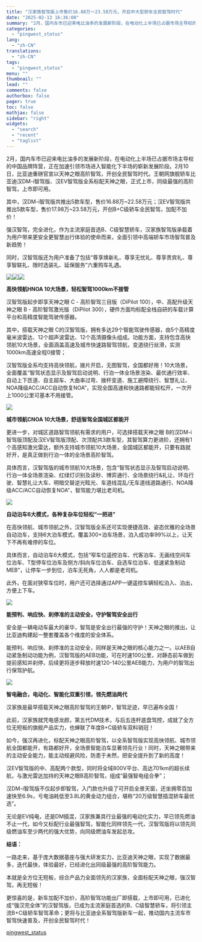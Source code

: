 ```yaml
---
title: "汉家族智驾版上市售价16.88万～23.58万元，开启中大型轿车全民智驾时代"
date: "2025-02-13 16:36:00"
summary: "2月，国内车市已迎来电比油多的发展新阶段，在电动化上半场已占据市场主导权的中国品牌阵营，正在加速引领..."
categories:
  - "pingwest_status"
lang:
  - "zh-CN"
translations:
  - "zh-CN"
tags:
  - "pingwest_status"
menu: ""
thumbnail: ""
lead: ""
comments: false
authorbox: false
pager: true
toc: false
mathjax: false
sidebar: "right"
widgets:
  - "search"
  - "recent"
  - "taglist"
---
```


2月，国内车市已迎来电比油多的发展新阶段，在电动化上半场已占据市场主导权的中国品牌阵营，正在加速引领市场进入智能化下半场的崭新发展阶段。2月10日，比亚迪重磅官宣以天神之眼高阶智驾，开创全民智驾时代。王朝网旗舰轿车比亚迪汉DM-i智驾版、汉EV智驾版全系标配天神之眼，正式上市，同级最强的高阶智驾，上市即可用。

其中，汉DM-i智驾版共推出5款车型，售价16.88万~22.58万元；汉EV智驾版共推出5款车型，售价17.98万~23.58万元，开创B+C级轿车全民智驾，加配不加价！

强汉智驾，完全进化，作为主流家庭首选B、C级智慧轿车，汉家族智驾版承载着为用户带来更安全更智慧出行体验的使命而来，全面引领中高端轿车市场智驾普及新趋势！

同时，汉智驾版还为用户准备了包括“尊享焕新礼、尊享无忧礼、尊享贵宾礼、尊享智联礼、限时选装礼、延保服务”六重购车礼遇。

![](https://cdn.pingwest.com/portal/2025/02/13/portal/2025/02/13/nKmRB65cyedT2X7paWKX7D66QZ6ir_56?x-oss-process=style/article-body)![](https://cdn.pingwest.com/portal/2025/02/13/portal/2025/02/13/R5348PpTdntmTktr_7DASwQ5Q9s31pPh?x-oss-process=style/article-body)![](https://cdn.pingwest.com/portal/2025/02/13/portal/2025/02/13/14Gn65BxHz2A732C6Fm6cZJw3A35QXfQ?x-oss-process=style/article-body)

**高快领航HNOA 10大场景，轻松智驾1000km不接管**

汉智驾版起步即享天神之眼 C - 高阶智驾三目版（DiPilot 100），中、高配升级天神之眼 B - 高阶智驾激光版（DiPilot 300），硬件方面均标配全栈自研的车载计算平台和高精度智能驾驶传感器。

其中，搭载天神之眼 C的汉智驾版，拥有多达29个智能驾驶传感器，由5个高精度毫米波雷达、12个超声波雷达、12个高清摄像头组成。功能方面，支持包含高快领航10大场景，全面涵盖高速及城市快速路智驾领航，变道绕行丝滑，实测1000km高速全程0接管；

汉智驾版全系均支持高快领航，拨片开启，无图智驾，全国都好用！10大场景，全面覆盖“智驾状态显示及智驾启动说明、行泊一体全场景渲染、最优通行效率、自动上下匝道、自主超车、大曲率过弯、拨杆变道、施工避障绕行、智慧礼让、NOA降级ACC/ACC自动恢复NOA”，实现全国高速和快速路都能轻松开，一次开上1000公里可基本不用接管。

![](https://cdn.pingwest.com/portal/2025/02/13/portal/2025/02/13/pQ173XYr65j751Z7p4N6iX6YebAez679?x-oss-process=style/article-body)

**城市领航CNOA 10大场景，舒适智驾全国城区都能开**

更进一步，对城区道路智驾领航有需求的用户，可选择搭载天神之眼 B的汉DM-i智驾版顶配及汉EV智驾版顶配、次顶配共3款车型，其智驾算力更进阶，还拥有1个高感知激光雷达，额外支持城市领航10大场景，全国城区都能开，只要有路就好开，是真正做到行泊一体的全场景高阶智驾。

具体而言，汉智驾版的城市领航10大场景，包含“智驾状态显示及智驾启动说明、行泊一体全场景渲染、红绿灯识别及读秒、博弈通行、全场景绕行&礼让、环岛行驶、智慧礼让大车、明暗交替逆光眩光、车道线混乱/无车道线道路通行、NOA降级ACC/ACC自动恢复NOA”，智驾能力堪比老司机。

![](https://cdn.pingwest.com/portal/2025/02/13/portal/2025/02/13/Bxydbt_nM7X3tz3P_fC0sfSAhS6pihZM?x-oss-process=style/article-body)

**自动泊车6大模式，各种复杂车位轻松“一把进”**

在高快领航、城市领航之外，汉智驾版全系还可实现便捷高效、姿态优雅的全场景自动泊车，支持6大泊车模式，覆盖300+泊车场景，泊入成功率99%以上，让天下不再有难停的车位。

具体而言，自动泊车6大模式，包括“窄车位遥控泊车、代客泊车、无画线空间车位泊车、T型停车位泊车及侧方/斜向车位泊车、自选车位泊车、低速紧急制动 MEB”，让停车一步到位，泊车无死角，人人都是老司机。

此外，在面对狭窄车位时，用户还可选择通过APP一键遥控车辆轻松泊入、泊出，方便上下车。

![](https://cdn.pingwest.com/portal/2025/02/13/portal/2025/02/13/nr4p8Ff8R3dkPe7XKZF5aHGJ6e4AaDj3?x-oss-process=style/article-body)

**能预判、响应快、刹停准的主动安全，守护智驾安全出行**

安全是一辆电动车最大的豪华，智驾是安全出行最强的守护！天神之眼的推出，让比亚迪构建起一整套覆盖各个维度的安全体系。

能预判、响应快、刹停准的主动安全，同样是天神之眼的核心能力之一。以AEB自动紧急制动功能为例，汉智驾版的AEB功能，可在时速100公里，对静态前车做到提前感知并刹停，后续更将逐步释放时速120-140公里AEB能力，为用户的智驾出行保驾护航。

![](https://cdn.pingwest.com/portal/2025/02/13/portal/2025/02/13/Sj2kaZ67kCH733yjpjGR9RY26m4wS4be?x-oss-process=style/article-body)

**智电融合，电动化、智能化双重引领，领先燃油两代**

汉家族是最早搭载天神之眼高阶智驾的王朝IP，智驾足迹，早已遍布全国！

此前，汉家族就凭电感龙颜，第五代DM技术，与后五连杆底盘驾控，成就了全方位无短板的旗舰产品实力，也蝉联了年度B+C级轿车双料销冠！

如今，强汉再进化，标配天神之眼高阶智驾，以全系智驾版实现高快领航、城市领航全国都能开，有路都好开，全场景智能泊车显著领先行业！同时，天神之眼带来的主动安全能力，能主动规避风险，防患于未然，把安全提升到了新的高度！

汉EV智驾版的中、高配两个款型，同时将全域800V平台、高达701km的超长续航，与激光雷达加持的天神之眼B高阶智驾，组成“最强智电组合拳”；

汉DM-i智驾版不仅起步即智驾，入门款也升级了可开启全景天窗，还坐拥零百加速快至6.9s，亏电油耗低至3.8L的黄金动力组合，堪称“20万级智慧插混轿车最优选”。

无论是EV纯电，还是DM插混，汉家族兼具行业最强的电动化实力，早已领先燃油不止一代，如今又标配行业最强智驾，智能化同样领先一代，汉智驾版将以领先同级燃油车至少两代的强大优势，向同级燃油车发起总攻。

**结语：**

一路走来，基于庞大数据基座与强大研发实力，比亚迪天神之眼，实现了数据最多，迭代最快，体验最好，已经进化出同级最强的高阶智驾能力。

本就是全方位无短板，综合产品力全面领先的汉家族，全面标配天神之眼，强汉智驾，再无短板！

更惊喜的是，新车加配不加价，高阶智驾功能出厂即搭载，上市即可用，已进化成“强汉完全体”的汉智驾版，已成为主流家庭首选的B、C级智慧轿车，将引领主流B+C级轿车智驾革命；更将与比亚迪全系智驾版新车一起，推动国内主流车市智驾快速普及，开创全民智驾时代！

[pingwest_status](https://www.pingwest.com/w/302317)
